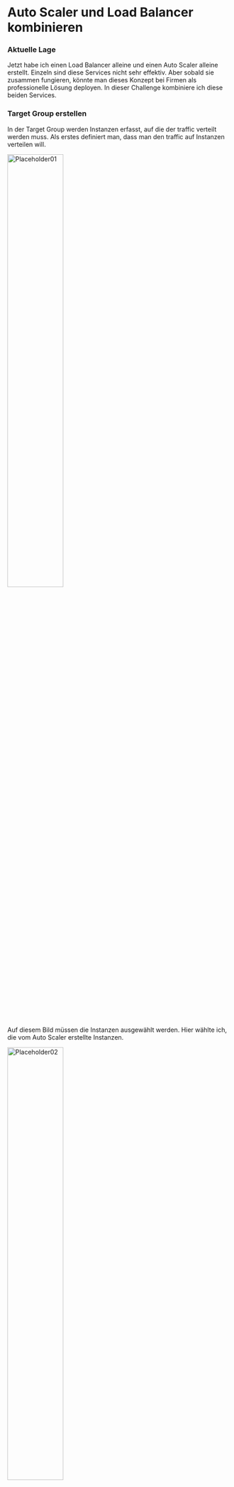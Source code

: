 # Auto Scaler und Load Balancer kombinieren

### Aktuelle Lage
Jetzt habe ich einen Load Balancer alleine und einen Auto Scaler alleine erstellt. Einzeln sind diese Services nicht sehr effektiv. Aber sobald sie zusammen fungieren, könnte man dieses Konzept bei Firmen als professionelle Lösung deployen. In dieser Challenge kombiniere ich diese beiden Services. 

### Target Group erstellen
In der Target Group werden Instanzen erfasst, auf die der traffic verteilt werden muss. Als erstes definiert man, dass man den traffic auf Instanzen verteilen will. 

<img width=50% height=50% alt="Placeholder01" src="https://github.com/user-attachments/assets/72a3fc88-e041-454b-9732-19e18ef6020e">

Auf diesem Bild müssen die Instanzen ausgewählt werden. Hier wählte ich, die vom Auto Scaler erstellte Instanzen. 

<img width=50% height=50% alt="Placeholder02" src="https://github.com/user-attachments/assets/55350fc9-5375-4ce1-8273-62d692aa76a7">

### Load Balancer erstellen
Der Load Balancer wird den traffic auf verschiedene Instanzen verteilen, die in der Target Group definiert sind. Ich erstelle den Application Load Balancer und passe die Einstellungen an. Das Wichtigste dabei ist, dass er im gleichen VPC wie die Instanzen ist. Somit können sie kommunizieren und es enstehen keine Fehler. 

<img width=50% height=50% alt="Placeholder03" src="https://github.com/user-attachments/assets/5ac8c93f-ce4b-4729-99b8-659734531fca">

Anbei sieht man, dass die vorher erstellte Target Group ausgewählt werden muss. 

<img width=50% height=50% alt="Placeholder04" src="https://github.com/user-attachments/assets/e964ddcb-900e-41fa-a43f-e878a2682749">

In der Summary sind alle Einstellungen zusammengefasst. Der Load Balancer KN06-KUL-ALB1 wird im M346-KUL-VPC mit der Security Group K346-KUL-Web-Access erstellt und verteilt den traffic auf Port 80 der Instanzen. 

<img width=50% height=50% alt="Placeholder05" src="https://github.com/user-attachments/assets/7695d56b-9d37-48f6-b2d0-cc0a45218783">

Zum Schluss muss der Load Balancer nur noch unter der Auto Scaling Group ausgewählt werden. 

<img width=50% height=50% alt="Placeholder06" src="https://github.com/user-attachments/assets/74e9ef73-62fb-41cc-b51a-023c0a7ace18">

### Fazit
Alles in allem hat es sauber funktioniert und ich hatte keine Schwierigkeiten bei der Aufgabe. Der Load Balancer funktioniert gut. Anbei ein Beweisvideo. 

https://github.com/user-attachments/assets/60093100-03ee-4544-b2e0-6f0c13317d9b